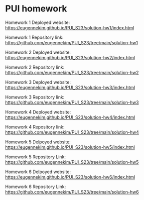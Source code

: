# PUI homework

Homework 1 Deployed website: https://eugennekim.github.io/PUI_S23/solution-hw1/index.html

Homework 1 Repository link: https://github.com/eugennekim/PUI_S23/tree/main/solution-hw1


Homework 2 Deployed website: https://eugennekim.github.io/PUI_S23/solution-hw2/index.html

Homework 2 Repository link: https://github.com/eugennekim/PUI_S23/tree/main/solution-hw2


Homework 3 Deployed website: https://eugennekim.github.io/PUI_S23/solution-hw3/index.html

Homework 3 Repository link: https://github.com/eugennekim/PUI_S23/tree/main/solution-hw3


Homework 4 Deployed website: https://eugennekim.github.io/PUI_S23/solution-hw4/index.html

Homework 4 Repository link: https://github.com/eugennekim/PUI_S23/tree/main/solution-hw4


Homework 5 Delpoyed website: https://eugennekim.github.io/PUI_S23/solution-hw5/index.html

Homework 5 Repository Link: https://github.com/eugennekim/PUI_S23/tree/main/solution-hw5


Homework 6 Delpoyed website: https://eugennekim.github.io/PUI_S23/solution-hw6/index.html

Homework 6 Repository Link: https://github.com/eugennekim/PUI_S23/tree/main/solution-hw6